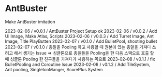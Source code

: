# AntBuster
Make AntBuster imitation

2023-02-06 / v0.0.1 / AntBuster Project Setup ok
2023-02-06 / v0.0.2 / Add UI Image, Make Atlas, Scripts
2023-02-06 / v0.0.3 / Add Turret Image, Ant Image, Title PlayButten
2023-02-07 / v0.1.0 / Add BulletPool, shooting bullet
2023-02-07 / v0.1.0 / 총알을 Pooling 하고 사용할 때 원본에 있는 총알을 가져다 쓰려고 해서 생기는 Issue =>
싱글톤으로 총을들을 Pooling을 한 다음 스택으로 호출 할 때 싱글톤 Pooling 한 친구들을 가져다가 사용하는 쪽으로
2023-02-08 / v0.1.1 / fix BulletPooling and Coroutine Issue
2023-02-08 / v0.1.2 / Add TileSystem, Ant pooling, SingletonManger, ScorePlus System
